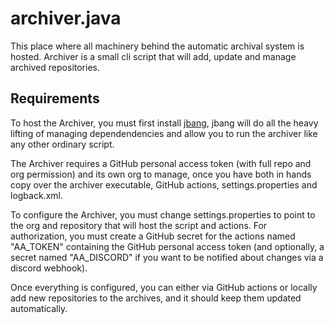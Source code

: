 # archiver.java

This place where all machinery behind the automatic archival system is hosted.
Archiver is a small cli script that will add, update and manage archived repositories.

## Requirements 

To host the Archiver, you must first install [jbang](https://www.jbang.dev/),
jbang will do all the heavy lifting of managing dependendencies
and allow you to run the archiver like any other ordinary script.

The Archiver requires a GitHub personal access token (with full repo and org permission) and its own org to manage,
once you have both in hands copy over the archiver executable, GitHub actions, settings.properties and logback.xml.

To configure the Archiver,
you must change settings.properties to point to the org and repository that will host the script and actions.
For authorization, you must create a GitHub secret for the actions named "AA_TOKEN"
containing the GitHub personal access token
(and optionally, a secret named "AA_DISCORD" if you want to be notified about changes via a discord webhook).

Once everything is configured, you can either via GitHub actions or locally add new repositories to the archives,
and it should keep them updated automatically.
